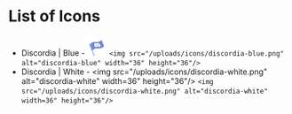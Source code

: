 <!-- TITLE: Icons -->
<!-- SUBTITLE: Page listing icons to be used around the Wiki to represent different things. -->

# List of Icons

* Discordia | Blue - <img src="/uploads/icons/discordia-blue.png" alt="discordia-blue" width="36" height="36"/> `<img src="/uploads/icons/discordia-blue.png" alt="discordia-blue" width="36" height="36"/>`
* Discordia | White - <img src="/uploads/icons/discordia-white.png" alt="discordia-white" width=36" height="36"/> `<img src="/uploads/icons/discordia-white.png" alt="discordia-white" width=36" height="36"/>`